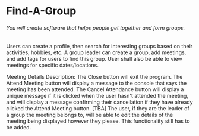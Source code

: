 # Find-A-Group
<h6>You will create software that helps people get together and form groups. </h6>
<p>Users  can  create  a  profile,  then search  for  interesting  groups based  on  their activities,  hobbies,  etc.  A group leader can create a group, add meetings, and add tags for users to find this group. User shall also be able to view meetings for specific dates/locations.</p>
<p>Meeting Details Description: The Close button will exit the program. The Attend Meeting button will display a message to the console that says the meeting has been attended. The Cancel Attendance button will display a unique message if it is clicked when the user hasn't attended the meeting, and will display a message confirming their cancellation if they have already clicked the Attend Meeting button.
[TBA] The user, if they are the leader of a group the meeting belongs to, will be able to edit the details of the meeting being displayed however they please. This functionality still has to be added.</p>
